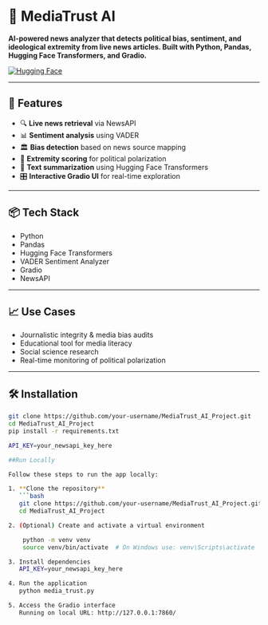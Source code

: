 # 🧠 MediaTrust AI

**AI-powered news analyzer that detects political bias, sentiment, and ideological extremity from live news articles. Built with Python, Pandas, Hugging Face Transformers, and Gradio.**

[![Hugging Face](https://img.shields.io/badge/View%20on%20Hugging%20Face-ModelForge%2Fmedia--trust--analyser-blue?logo=huggingface)](https://huggingface.co/spaces/ModelForge/media-trust-analyser)

---

## 🚀 Features

- 🔍 **Live news retrieval** via NewsAPI
- 📊 **Sentiment analysis** using VADER
- 🏛️ **Bias detection** based on news source mapping
- 🚨 **Extremity scoring** for political polarization
- 📝 **Text summarization** using Hugging Face Transformers
- 🎛️ **Interactive Gradio UI** for real-time exploration

---

## 📦 Tech Stack

- Python
- Pandas
- Hugging Face Transformers
- VADER Sentiment Analyzer
- Gradio
- NewsAPI

---

## 📈 Use Cases

- Journalistic integrity & media bias audits  
- Educational tool for media literacy  
- Social science research  
- Real-time monitoring of political polarization  

---

## 🛠️ Installation

```bash
git clone https://github.com/your-username/MediaTrust_AI_Project.git
cd MediaTrust_AI_Project
pip install -r requirements.txt

API_KEY=your_newsapi_key_here

##Run Locally

Follow these steps to run the app locally:

1. **Clone the repository**
   ```bash
   git clone https://github.com/your-username/MediaTrust_AI_Project.git
   cd MediaTrust_AI_Project

2. (Optional) Create and activate a virtual environment

    python -m venv venv
    source venv/bin/activate  # On Windows use: venv\Scripts\activate

3. Install dependencies
   API_KEY=your_newsapi_key_here

4. Run the application
   python media_trust.py

5. Access the Gradio interface
   Running on local URL: http://127.0.0.1:7860/


 






